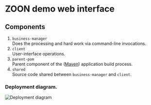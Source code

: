 # ZOON demo web interface

## Components 

 1. `business-manager`  
    Does the processing and hard work via command-line invocations.
 1. `client`  
    User-interface operations.
 1. `parent-pom`  
    Parent component of the ([Maven](https://maven.apache.org/ "Maven")) application build process.
 1. `shared`  
    Source code shared between `business-manager` and `client`.

### Deployment diagram.

![Deployment diagram](https://github.com/gef_work/website/blob/master/overview.png "Deployment diagram")